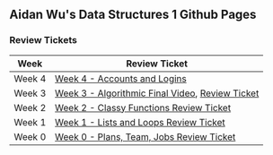 ## Aidan Wu's Data Structures 1 Github Pages

### Review Tickets

| **Week** |**Review Ticket**|
| ------------- |---------------|
| Week 4 |[Week 4 - Accounts and Logins](https://github.com/aidanywu/apcsptri3/issues/6)|
| Week 3  |[Week 3 - Algorithmic Final Video](https://drive.google.com/file/d/1Ecffxqja9k37fhkfKXNf73tzEn6Oo96L/view?usp=sharing), [Review Ticket](https://github.com/aidanywu/apcsptri3/issues/5)|
| Week 2  |[Week 2 - Classy Functions Review Ticket](https://github.com/aidanywu/apcsptri3/issues/4)|
| Week 1  |[Week 1 - Lists and Loops Review Ticket](https://github.com/aidanywu/apcsptri3/issues/3)
| Week 0  |[Week 0 - Plans, Team, Jobs Review Ticket](https://github.com/aidanywu/apcsptri3/issues/2)|

